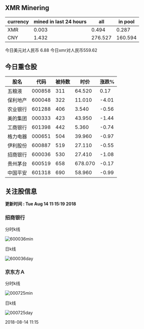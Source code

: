 ## XMR Minering

|currency|mined in last 24 hours|all|in pool|
|---|---|---|---|
|XMR|0.003|0.494|0.287|
|CNY|1.432|276.527|160.594|

今日美元对人民币 6.88	今日xmr对人民币559.62


## 今日重仓股 

|股名|代码|被持数|时价|涨跌%|
|---|---|---|---|---|
|五粮液|000858|311|64.520|0.17|
|保利地产|600048|322|11.010|-4.01|
|农业银行|601288|406|3.540|-0.56|
|美的集团|000333|423|43.950|-1.44|
|工商银行|601398|442|5.360|-0.74|
|格力电器|000651|504|39.960|-0.97|
|伊利股份|600887|519|27.110|-0.55|
|招商银行|600036|530|27.410|-1.08|
|贵州茅台|600519|658|678.070|-0.17|
|中国平安|601318|690|58.960|-0.99|

## 关注股信息
**更新时间 : Tue Aug 14 11:15:19 2018**
### 招商银行 
分时k线

![600036min](http://image.sinajs.cn/newchart/min/n/sh600036.gif)

日k线

![600036day](http://image.sinajs.cn/newchart/daily/n/sh600036.gif)

### 京东方Ａ 
分时k线

![000725min](http://image.sinajs.cn/newchart/min/n/sz000725.gif)

日k线

![000725day](http://image.sinajs.cn/newchart/daily/n/sz000725.gif)

2018-08-14 11:15